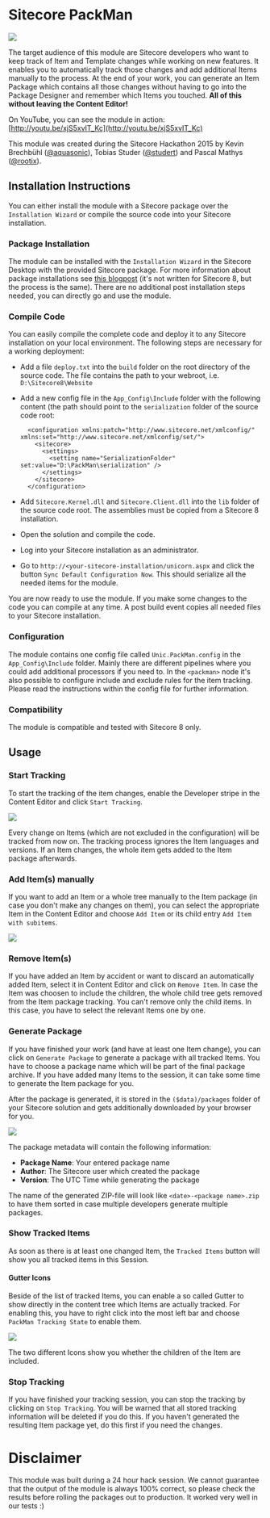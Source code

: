 # Sitecore PackMan

![](images/packman-logo.png)

The target audience of this module are Sitecore developers who want to keep track of Item and Template changes while working on new features. It enables you to automatically track those changes and add additional Items manually to the process. At the end of your work, you can generate an Item Package which contains all those changes without having to go into the Package Designer and remember which Items you touched. **All of this without leaving the Content Editor!**

On YouTube, you can see the module in action: [http://youtu.be/xjS5xvIT_Kc](http://youtu.be/xjS5xvIT_Kc)

This module was created during the Sitecore Hackathon 2015 by Kevin Brechbühl ([@aquasonic](https://twitter.com/aquasonic)), Tobias Studer ([@studert](https://twitter.com/studert)) and Pascal Mathys ([@rootix](https://twitter.com/rootix)).

## Installation Instructions
You can either install the module with a Sitecore package over the `Installation Wizard` or compile the source code into your Sitecore installation.

### Package Installation
The module can be installed with the `Installation Wizard` in the Sitecore Desktop with the provided Sitecore package. For more information about package installations see [this blogpost](http://sitecoreguild.blogspot.ch/2013/03/quickstart-installing-sitecore-packages.html) (it's not written for Sitecore 8, but the process is the same). There are no additional post installation steps needed, you can directly go and use the module.

### Compile Code
You can easily compile the complete code and deploy it to any Sitecore installation on your local environment. The following steps are necessary for a working deployment:

- Add a file `deploy.txt` into the `build` folder on the root directory of the source code. The file contains the path to your webroot, i.e. `D:\Sitecore8\Website`
- Add a new config file in the `App_Config\Include` folder with the following content (the path should point to the `serialization` folder of the source code root:

		<configuration xmlns:patch="http://www.sitecore.net/xmlconfig/" xmlns:set="http://www.sitecore.net/xmlconfig/set/">
		  <sitecore>
		    <settings>
		      <setting name="SerializationFolder" set:value="D:\PackMan\serialization" />
		    </settings>
		  </sitecore>
		</configuration>

- Add `Sitecore.Kernel.dll` and `Sitecore.Client.dll` into the `lib` folder of the source code root. The assemblies must be copied from a Sitecore 8 installation.
- Open the solution and compile the code.
- Log into your Sitecore installation as an administrator.
- Go to `http://<your-sitecore-installation/unicorn.aspx` and click the button `Sync Default Configuration Now`. This should serialize all the needed items for the module.

You are now ready to use the module. If you make some changes to the code you can compile at any time. A post build event copies all needed files to your Sitecore installation. 

### Configuration
The module contains one config file called `Unic.PackMan.config` in the `App_Config\Include` folder. Mainly there are different pipelines where you could add additional processors if you need to. In the `<packman>` node it's also possible to configure include and exclude rules for the item tracking. Please read the instructions within the config file for further information.

### Compatibility
The module is compatible and tested with Sitecore 8 only.

## Usage

### Start Tracking
To start the tracking of the item changes, enable the Developer stripe in the Content Editor and click `Start Tracking`.

![](images/ribbon-inactive.png)

Every change on Items (which are not excluded in the configuration) will be tracked from now on. The tracking process ignores the Item languages and versions. If an Item changes, the whole item gets added to the Item package afterwards.

### Add Item(s) manually

If you want to add an Item or a whole tree manually to the Item package (in case you don't make any changes on them), you can select the appropriate Item in the Content Editor and choose `Add Item` or its child entry `Add Item with subitems`.

![](images/ribbon-active.png)

### Remove Item(s)

If you have added an Item by accident or want to discard an automatically added Item, select it in Content Editor and click on `Remove Item`. In case the Item was choosen to include the children, the whole child tree gets removed from the Item package tracking. You can't remove only the child items. In this case, you have to select the relevant Items one by one.

### Generate Package

If you have finished your work (and have at least one Item change), you can click on `Generate Package` to generate a package with all tracked Items. You have to choose a package name which will be part of the final package archive. If you have added many Items to the session, it can take some time to generate the Item package for you.

After the package is generated, it is stored in the `($data)/packages` folder of your Sitecore solution and gets additionally downloaded by your browser for you.

![](images/generate-package.png)

The package metadata will contain the following information:

- **Package Name**: Your entered package name
- **Author**: The Sitecore user which created the package
- **Version**: The UTC Time while generating the package

The name of the generated ZIP-file will look like `<date>-<package name>.zip` to have them sorted in case multiple developers generate multiple packages.

### Show Tracked Items

As soon as there is at least one changed Item, the `Tracked Items` button will show you all tracked items in this Session.

#### Gutter Icons
Beside of the list of tracked Items, you can enable a so called Gutter to show directly in the content tree which Items are actually tracked. For enabling this, you have to right click into the most left bar and choose `PackMan Tracking State` to enable them.

![](images/gutter-icons.png)

The two different Icons show you whether the children of the Item are included.

### Stop Tracking

If you have finished your tracking session, you can stop the tracking by clicking on `Stop Tracking`. You will be warned that all stored tracking information will be deleted if you do this. If you haven't generated the resulting Item package yet, do this first if you need the changes.

# Disclaimer

This module was built during a 24 hour hack session. We cannot guarantee that the output of the module is always 100% correct, so please check the results before rolling the packages out to production. It worked very well in our tests :)
